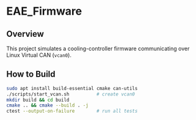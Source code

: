 # EAE_Firmware 

## Overview
This project simulates a cooling-controller firmware communicating over Linux Virtual CAN (`vcan0`).  


## How to Build
```bash
sudo apt install build-essential cmake can-utils
./scripts/start_vcan.sh          # create vcan0
mkdir build && cd build
cmake .. && cmake --build . -j
ctest --output-on-failure        # run all tests


